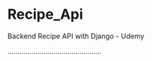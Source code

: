 # Recipe_Api
Backend Recipe API with Django - Udemy

...............................................
